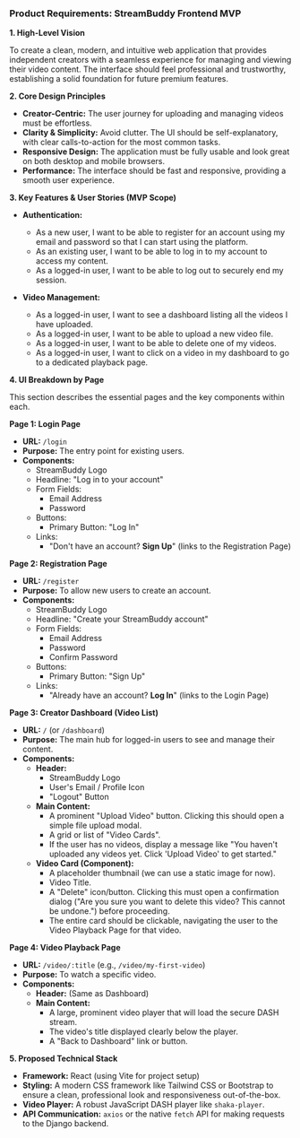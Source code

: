 ### **Product Requirements: StreamBuddy Frontend MVP**

**1. High-Level Vision**

To create a clean, modern, and intuitive web application that provides independent creators with a seamless experience for managing and viewing their video content. The interface should feel professional and trustworthy, establishing a solid foundation for future premium features.

**2. Core Design Principles**

*   **Creator-Centric:** The user journey for uploading and managing videos must be effortless.
*   **Clarity & Simplicity:** Avoid clutter. The UI should be self-explanatory, with clear calls-to-action for the most common tasks.
*   **Responsive Design:** The application must be fully usable and look great on both desktop and mobile browsers.
*   **Performance:** The interface should be fast and responsive, providing a smooth user experience.

**3. Key Features & User Stories (MVP Scope)**

*   **Authentication:**
    *   As a new user, I want to be able to register for an account using my email and password so that I can start using the platform.
    *   As an existing user, I want to be able to log in to my account to access my content.
    *   As a logged-in user, I want to be able to log out to securely end my session.

*   **Video Management:**
    *   As a logged-in user, I want to see a dashboard listing all the videos I have uploaded.
    *   As a logged-in user, I want to be able to upload a new video file.
    *   As a logged-in user, I want to be able to delete one of my videos.
    *   As a logged-in user, I want to click on a video in my dashboard to go to a dedicated playback page.

**4. UI Breakdown by Page**

This section describes the essential pages and the key components within each.

**Page 1: Login Page**
*   **URL:** `/login`
*   **Purpose:** The entry point for existing users.
*   **Components:**
    *   StreamBuddy Logo
    *   Headline: "Log in to your account"
    *   Form Fields:
        *   Email Address
        *   Password
    *   Buttons:
        *   Primary Button: "Log In"
    *   Links:
        *   "Don't have an account? **Sign Up**" (links to the Registration Page)

**Page 2: Registration Page**
*   **URL:** `/register`
*   **Purpose:** To allow new users to create an account.
*   **Components:**
    *   StreamBuddy Logo
    *   Headline: "Create your StreamBuddy account"
    *   Form Fields:
        *   Email Address
        *   Password
        *   Confirm Password
    *   Buttons:
        *   Primary Button: "Sign Up"
    *   Links:
        *   "Already have an account? **Log In**" (links to the Login Page)

**Page 3: Creator Dashboard (Video List)**
*   **URL:** `/` (or `/dashboard`)
*   **Purpose:** The main hub for logged-in users to see and manage their content.
*   **Components:**
    *   **Header:**
        *   StreamBuddy Logo
        *   User's Email / Profile Icon
        *   "Logout" Button
    *   **Main Content:**
        *   A prominent "Upload Video" button. Clicking this should open a simple file upload modal.
        *   A grid or list of "Video Cards".
        *   If the user has no videos, display a message like "You haven't uploaded any videos yet. Click 'Upload Video' to get started."
    *   **Video Card (Component):**
        *   A placeholder thumbnail (we can use a static image for now).
        *   Video Title.
        *   A "Delete" icon/button. Clicking this must open a confirmation dialog ("Are you sure you want to delete this video? This cannot be undone.") before proceeding.
        *   The entire card should be clickable, navigating the user to the Video Playback Page for that video.

**Page 4: Video Playback Page**
*   **URL:** `/video/:title` (e.g., `/video/my-first-video`)
*   **Purpose:** To watch a specific video.
*   **Components:**
    *   **Header:** (Same as Dashboard)
    *   **Main Content:**
        *   A large, prominent video player that will load the secure DASH stream.
        *   The video's title displayed clearly below the player.
        *   A "Back to Dashboard" link or button.

**5. Proposed Technical Stack**

*   **Framework:** React (using Vite for project setup)
*   **Styling:** A modern CSS framework like Tailwind CSS or Bootstrap to ensure a clean, professional look and responsiveness out-of-the-box.
*   **Video Player:** A robust JavaScript DASH player like `shaka-player`.
*   **API Communication:** `axios` or the native `fetch` API for making requests to the Django backend.
